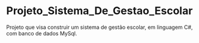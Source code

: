 # Projeto_Sistema_De_Gestao_Escolar
Projeto que visa construir um sistema de gestão escolar, em linguagem C#, com banco de dados MySql.

